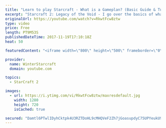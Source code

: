 ```yaml
---
title: "Learn to play Starcraft - What is a Gameplan? (Basic Guide & Tutorial)"
excerpt: "Starcraft 2: Legacy of the Void - I go over the basics of what a gameplan in starcraft 2 is and how to put one together.  Note this is not a guide on WHAT gameplan you should be using as each race!"
originalUrl: https://youtube.com/watch?v=RkwtFcw8ztw
type: video
price: Free
length: PT9M53S
publishedDateTime: 2017-11-19T17:10:18Z
heat: 50

featuredContent: "<iframe width=\"800\" height=\"500\" frameborder=\"0\" src=\"https://www.youtube.com/embed/RkwtFcw8ztw\" allow=\"accelerometer; autoplay; encrypted-media; gyroscope; picture-in-picture\" allowfullscreen></iframe>"

provider:
  name: WinterStarcraft
  domain: youtube.com

topics:
  - StarCraft 2

images:
  - url: https://i.ytimg.com/vi/RkwtFcw8ztw/maxresdefault.jpg
    width: 1280
    height: 720
    isCached: true

secured: "Damtl6PTwlIDyhCktpk4U3RZTDoHL9cMHQVeF2Zh7jGoasupdyC75UPYeukU9L3IOJkONkfk4JR40Ce3455NexnC/l2rcJbJUnN19KUa5vUzrydMXhobaYUQ1kbJuAZO2A8q34PUcsi9FZOB/AUU3NuJr2hD5yJHX425iyzchznoDSDnNCzK4CNof6Um6ikxmNZeJb2ghsgP9UY+iof+7iV8xL5WTvI++/DIDSxOqERKnq1GnIyXLts43SKDXPbHuVFgNUHU+BftOhB66eGmNvRE/gAgLCDbDc4AsdIBfw4MvgB5BtfpvaOrsnD2EsGPpmUT9ZOl2GZ+5Ep0vGaYqlN1Xf/001gZvyyoJdDot/lG8h89Ihmr//jHQYPL//LGJWvh7av8MDSu6OjTxiSPO/Qq1EolvnmHTuCa8ELR1t0=;qQc1ci8zMXqZYerEyGNobA=="
---
```


